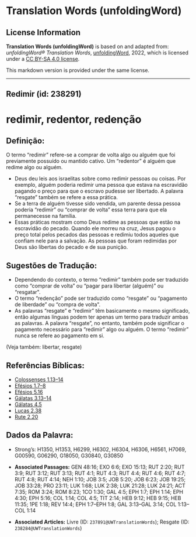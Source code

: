 # Translation Words (unfoldingWord)

## License Information

**Translation Words (unfoldingWord)** is based on and adapted from: _unfoldingWord® Translation Words_, [unfoldingWord](https://unfoldingword.org/utw), 2022, which is licensed under a [CC BY-SA 4.0 license](https://creativecommons.org/licenses/by-sa/4.0/legalcode.en).

This markdown version is provided under the same license.



--------------------------------

## Redimir (id: 238291)

redimir, redentor, redenção
===========================

Definição:
----------

O termo “redimir” refere\-se a comprar de volta algo ou alguém que foi previamente possuído ou mantido cativo. Um “redentor” é alguém que redime algo ou alguém.

* Deus deu leis aos israelitas sobre como redimir pessoas ou coisas. Por exemplo, alguém poderia redimir uma pessoa que estava na escravidão pagando o preço para que o escravo pudesse ser libertado. A palavra “resgate” também se refere a essa prática.
* Se a terra de alguém tivesse sido vendida, um parente dessa pessoa poderia “redimir” ou “comprar de volta” essa terra para que ela permanecesse na família.
* Essas práticas mostram como Deus redime as pessoas que estão na escravidão do pecado. Quando ele morreu na cruz, Jesus pagou o preço total pelos pecados das pessoas e redimiu todos aqueles que confiam nele para a salvação. As pessoas que foram redimidas por Deus são libertas do pecado e de sua punição.

Sugestões de Tradução:
----------------------

* Dependendo do contexto, o termo “redimir” também pode ser traduzido como “comprar de volta” ou “pagar para libertar (alguém)” ou “resgatar".
* O termo “redenção” pode ser traduzido como “resgate” ou “pagamento de liberdade” ou “compra de volta".
* As palavras “resgate” e “redimir” têm basicamente o mesmo significado, então algumas línguas podem ter apenas um termo para traduzir ambas as palavras. A palavra “resgate”, no entanto, também pode significar o pagamento necessário para “redimir” algo ou alguém. O termo “redimir” nunca se refere ao pagamento em si.

(Veja também: libertar, resgate)

Referências Bíblicas:
---------------------

* [Colossenses 1\.13–14](https://ref.ly/Col1:13-Col1:14)
* [Efésios 1\.7–8](https://ref.ly/Eph1:7-Eph1:8)
* [Efésios 5\.16](https://ref.ly/Eph5:16)
* [Gálatas 3\.13–14](https://ref.ly/Gal3:13-Gal3:14)
* [Gálatas 4\.5](https://ref.ly/Gal4:5)
* [Lucas 2\.38](https://ref.ly/Luke2:38)
* [Rute 2\.20](https://ref.ly/Ruth2:20)

Dados da Palavra:
-----------------

* Strong’s: H1350, H1353, H6299, H6302, H6304, H6306, H6561, H7069, G00590, G06290, G18050, G30840, G30850

* **Associated Passages:** GEN 48:16; EXO 6:6; EXO 15:13; RUT 2:20; RUT 3:9; RUT 3:12; RUT 3:13; RUT 4:1; RUT 4:3; RUT 4:4; RUT 4:6; RUT 4:7; RUT 4:8; RUT 4:14; NEH 1:10; JOB 3:5; JOB 5:20; JOB 6:23; JOB 19:25; JOB 33:28; PRO 23:11; LUK 1:68; LUK 2:38; LUK 21:28; LUK 24:21; ACT 7:35; ROM 3:24; ROM 8:23; 1CO 1:30; GAL 4:5; EPH 1:7; EPH 1:14; EPH 4:30; EPH 5:16; COL 1:14; COL 4:5; TIT 2:14; HEB 9:12; HEB 9:15; HEB 11:35; 1PE 1:18; REV 14:4; EPH 1:7–EPH 1:8; GAL 3:13–GAL 3:14; COL 1:13–COL 1:14
* **Associated Articles:** Livre (ID: `237891@UWTranslationWords`); Resgate (ID: `238284@UWTranslationWords`)

